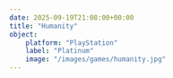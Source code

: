 ```yaml
---
date: 2025-09-19T21:08:00+00:00
title: "Humanity"
object:
    platform: "PlayStation"
    label: "Platinum"
    image: "/images/games/humanity.jpg"
---
```


